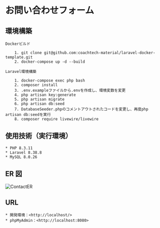 # お問い合わせフォーム

## 環境構築

    Dockerビルド

        1. git clone git@github.com:coachtech-material/laravel-docker-template.git
        2. docker-compose up -d --build

    Laravel環境構築

        1. docker-compose exec php bash
        2. composer install
        3. .env.exampleファイルから.envを作成し、環境変数を変更
        4. php artisan key:generate
        5. php artisan migrate
        6. php artisan db:seed
        7. DatabaseSeeder.phpのコメントアウトされたコードを変更し、再度php artisan db:seedを実行
        8. composer require livewire/livewire

## 使用技術（実行環境）

    * PHP 8.3.11
    * Laravel 8.38.8
    * MySQL 8.0.26

## ER 図
![ContactER](https://github.com/user-attachments/assets/6c44f7d1-032a-408d-8dda-1994d622eab7)

## URL

    * 開発環境：<http://localhost/>
    * phpMyAdmin：<http://localhost:8080>
